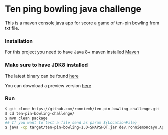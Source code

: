 # Ten ping bowling java challenge

This is a maven console java app for score a game of ten-pin bowling from txt file.

### Installation

For this project you need to have Java 8+ maven installed [Maven](https://maven.apache.org/)

### Make sure to have JDK8 installed
The latest binary can be found [here](http://www.oracle.com/technetwork/java/javase/overview/java8-2100321.html)

You can download a preview version [here](https://jdk8.java.net/)

### Run
```sh
$ git clone https://github.com/ronniemh/ten-pin-bowling-challenge.git
$ cd ten-pin-bowling-challenge/
$ mvn clean package
## If you want to test a file send as param ${LocationFile}
$ java -cp target/ten-pin-bowling-1.0-SNAPSHOT.jar dev.ronniemoncayo.App "${LocationFile}"
```
